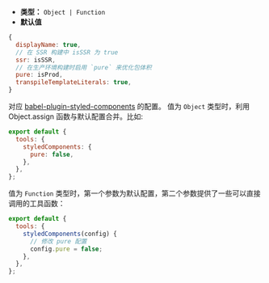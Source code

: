 - **类型：** `Object | Function`
- **默认值**

```js
{
  displayName: true,
  // 在 SSR 构建中 isSSR 为 true
  ssr: isSSR,
  // 在生产环境构建时启用 `pure` 来优化包体积
  pure: isProd,
  transpileTemplateLiterals: true,
}
```

对应 [babel-plugin-styled-components](https://github.com/styled-components/babel-plugin-styled-components) 的配置。 值为 `Object` 类型时，利用 Object.assign 函数与默认配置合并。比如:

```js
export default {
  tools: {
    styledComponents: {
      pure: false,
    },
  },
};
```

值为 `Function` 类型时，第一个参数为默认配置，第二个参数提供了一些可以直接调用的工具函数：

```js
export default {
  tools: {
    styledComponents(config) {
      // 修改 pure 配置
      config.pure = false;
    },
  },
};
```
